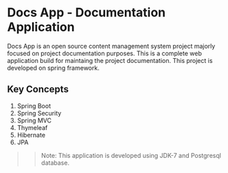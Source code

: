 # Docs App - Documentation Application

Docs App is an open source content management system project majorly focused on project documentation purposes. This is a complete web application build for maintaing the project documentation. This project is developed on spring framework. 

## Key Concepts

1. Spring Boot
2. Spring Security
3. Spring MVC
4. Thymeleaf
5. Hibernate
6. JPA

>> Note: This application is developed using JDK-7 and Postgresql database.
